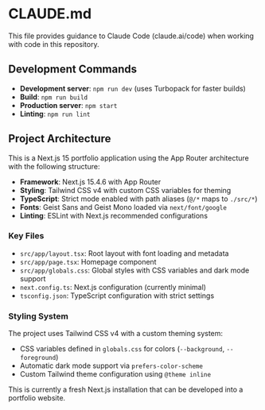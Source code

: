 # CLAUDE.md

This file provides guidance to Claude Code (claude.ai/code) when working with code in this repository.

## Development Commands

- **Development server**: `npm run dev` (uses Turbopack for faster builds)
- **Build**: `npm run build`
- **Production server**: `npm start` 
- **Linting**: `npm run lint`

## Project Architecture

This is a Next.js 15 portfolio application using the App Router architecture with the following structure:

- **Framework**: Next.js 15.4.6 with App Router
- **Styling**: Tailwind CSS v4 with custom CSS variables for theming
- **TypeScript**: Strict mode enabled with path aliases (`@/*` maps to `./src/*`)
- **Fonts**: Geist Sans and Geist Mono loaded via `next/font/google`
- **Linting**: ESLint with Next.js recommended configurations

### Key Files

- `src/app/layout.tsx`: Root layout with font loading and metadata
- `src/app/page.tsx`: Homepage component 
- `src/app/globals.css`: Global styles with CSS variables and dark mode support
- `next.config.ts`: Next.js configuration (currently minimal)
- `tsconfig.json`: TypeScript configuration with strict settings

### Styling System

The project uses Tailwind CSS v4 with a custom theming system:
- CSS variables defined in `globals.css` for colors (`--background`, `--foreground`)
- Automatic dark mode support via `prefers-color-scheme`
- Custom Tailwind theme configuration using `@theme inline`

This is currently a fresh Next.js installation that can be developed into a portfolio website.